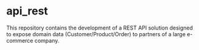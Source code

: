 # api_rest
This repository contains the development of a REST API solution designed to expose domain data (Customer/Product/Order) to partners of a large e-commerce company.
